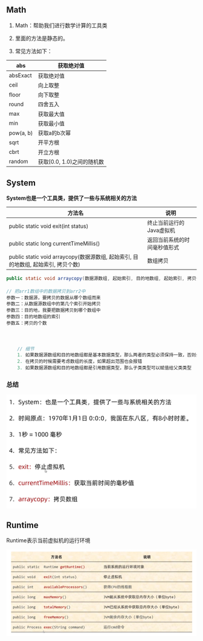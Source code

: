 ## Math

1. Math：帮助我们进行数学计算的工具类

2. 里面的方法是静态的。

3. 常见方法如下：

   

| abs       | 获取绝对值                 |
| --------- | -------------------------- |
| absExact  | 获取绝对值                 |
| ceil      | 向上取整                   |
| floor     | 向下取整                   |
| round     | 四舍五入                   |
| max       | 获取最大值                 |
| min       | 获取最小值                 |
| pow(a, b) | 获取a的b次幂               |
| sqrt      | 开平方根                   |
| cbrt      | 开立方根                   |
| random    | 获取[0.0, 1.0)之间的随机数 |



## System

**System也是一个工具类，提供了一些与系统相关的方法**

| 方法名                                                       | 说明                         |
| ------------------------------------------------------------ | ---------------------------- |
| public static void exit(int status)                          | 终止当前运行的Java虚拟机     |
| public static long currentTimeMillis()                       | 返回当前系统的时间毫秒值形式 |
| public static void arraycopy(数据源数组, 起始索引, 目的地数组, 起始索引, 拷贝个数) | 数组拷贝                     |

``` java
public static void arraycopy(数据源数组, 起始索引, 目的地数组, 起始索引, 拷贝个数)

// 把arr1数组中的数据拷贝到arr2中
参数一：数据源，要拷贝的数据从哪个数组而来
参数二：从数据源数组中的第几个索引开始拷贝
参数三：目的地，我要把数据拷贝到哪个数组中
参数四：目的地数组的索引
参数五：拷贝的个数

    

    // 细节
    1. 如果数据源数组和目的地数组都是基本数据类型，那么两者的类型必须保持一致，否则会报错
    2. 在拷贝的时候需要考虑数组的长度，如果超出范围也会报错
    3. 如果数据源数组和目的地数组都是引用数据类型，那么子类类型可以赋值给父类类型
```

### 总结

![](./image/system.png)



## Runtime

Runtime表示当前虚拟机的运行环境

![](./image/Runtime.png)